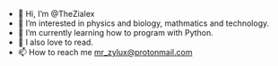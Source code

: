- 👋 Hi, I’m @TheZialex
- 👀 I’m interested in physics and biology, mathmatics and technology. 
- 🌱 I’m currently learning how to program with Python.
- 💞️ I also love to read.
- 📫 How to reach me mr_zylux@protonmail.com

<!---
TheZialex/TheZialex is a ✨ special ✨ repository because its `README.md` (this file) appears on your GitHub profile.
You can click the Preview link to take a look at your changes.
--->
